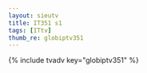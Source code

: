 ```yaml
--- 
layout: sieutv
title: IT351 s1
tags: [ITtv]
thumb_re: globiptv351
---
```

{% include tvadv key="globiptv351" %} 
